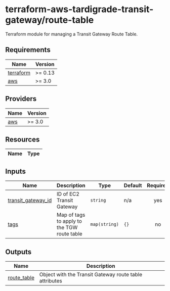 # terraform-aws-tardigrade-transit-gateway/route-table

Terraform module for managing a Transit Gateway Route Table.

<!-- BEGIN TFDOCS -->
## Requirements

| Name | Version |
|------|---------|
| <a name="requirement_terraform"></a> [terraform](#requirement\_terraform) | >= 0.13 |
| <a name="requirement_aws"></a> [aws](#requirement\_aws) | >= 3.0 |

## Providers

| Name | Version |
|------|---------|
| <a name="provider_aws"></a> [aws](#provider\_aws) | >= 3.0 |

## Resources

| Name | Type |
|------|------|

## Inputs

| Name | Description | Type | Default | Required |
|------|-------------|------|---------|:--------:|
| <a name="input_transit_gateway_id"></a> [transit\_gateway\_id](#input\_transit\_gateway\_id) | ID of EC2 Transit Gateway | `string` | n/a | yes |
| <a name="input_tags"></a> [tags](#input\_tags) | Map of tags to apply to the TGW route table | `map(string)` | `{}` | no |

## Outputs

| Name | Description |
|------|-------------|
| <a name="output_route_table"></a> [route\_table](#output\_route\_table) | Object with the Transit Gateway route table attributes |

<!-- END TFDOCS -->
